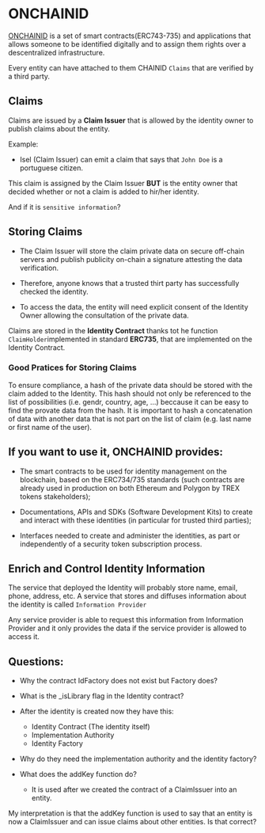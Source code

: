 # ONCHAINID

[ONCHAINID](https://docs.onchainid.com/docs/concepts/intro) is a set of smart contracts(ERC743-735) and applications that allows someone to be identified digitally and to assign them rights over a descentralized infrastructure.

Every entity can have attached to them CHAINID `Claims` that are verified by a third party.

## Claims

Claims are issued by a **Claim Issuer** that is allowed by the identity owner to publish claims about the entity.

Example:

- Isel (Claim Issuer) can emit a claim that says that `John Doe` is a portuguese citizen.

This claim is assigned by the Claim Issuer **BUT** is the entity owner that decided whether or not a claim is added to hir/her identity.

And if it is `sensitive information`?

## Storing Claims

- The Claim Issuer will store the claim private data on secure off-chain servers and publish publicity on-chain a signature attesting the data verification.

- Therefore, anyone knows that a trusted thirt party has successfully checked the identity.

- To access the data, the entity will need explicit consent of the Identity Owner allowing the consultation of the private data.

Claims are stored in the **Identity Contract** thanks tot he function `ClaimHolder`implemented in standard **ERC735**, that are implemented on the Identity Contract.

### Good Pratices for Storing Claims

To ensure compliance, a hash of the private data should be stored with the claim added to the Identity. This hash should not only be referenced to the list of possibilities (i.e. gendr, country, age, ...) beccause it can be easy to find the provate data from the hash. It is important to hash a concatenation of data with another data that is not part on the list of claim (e.g. last name or first name of the user).

## If you want to use it, ONCHAINID provides:

- The smart contracts to be used for identity management on the blockchain, based on the ERC734/735 standards (such contracts are already used in production on both Ethereum and Polygon by TREX tokens stakeholders);

- Documentations, APIs and SDKs (Software Development Kits) to create and interact with these identities (in particular for trusted third parties);

- Interfaces needed to create and administer the identities, as part or independently of a security token subscription process.

## Enrich and Control Identity Information

The service that deployed the Identity will probably store name, email, phone, address, etc. A service that stores and diffuses information about the identity is called `Information Provider`

Any service provider is able to request this information from Information Provider and it only provides the data if the service provider is allowed to access it.


## Questions:

- Why the contract IdFactory does not exist but Factory does?
- What is the _isLibrary flag in the Identity contract? 
- After the identity is created now they have this:
  - Identity Contract (The identity itself)
  - Implementation Authority 
  - Identity Factory 
- Why do they need the implementation authority and the identity factory?

- What does the addKey function do?
  - It is used after we created the contract of a ClaimIssuer into an entity.

My interpretation is that the addKey function is used to say that an entity is now a ClaimIssuer and can issue claims about other entities.
Is that correct? 